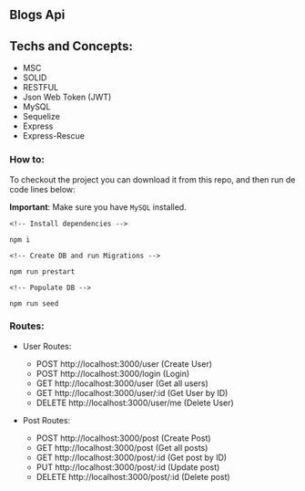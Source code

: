 ## Blogs Api

## Techs and Concepts:

- MSC
- SOLID
- RESTFUL
- Json Web Token (JWT)
- MySQL
- Sequelize
- Express
- Express-Rescue

### How to:

To checkout the project you can download it from this repo, and then run de code lines below:

**Important**: Make sure you have `MySQL` installed.

```
<!-- Install dependencies -->

npm i

<!-- Create DB and run Migrations -->

npm run prestart

<!-- Populate DB -->

npm run seed
```

### Routes:

- User Routes:
  - POST http://localhost:3000/user (Create User) 
  - POST http://localhost:3000/login (Login)
  - GET http://localhost:3000/user (Get all users)
  - GET http://localhost:3000/user/:id (Get User by ID)
  - DELETE http://localhost:3000/user/me (Delete User)

- Post Routes:
  - POST http://localhost:3000/post (Create Post)
  - GET http://localhost:3000/post (Get all posts)
  - GET http://localhost:3000/post/:id (Get post by ID)
  - PUT http://localhost:3000/post/:id (Update post)
  - DELETE http://localhost:3000/post/:id (Delete post)
